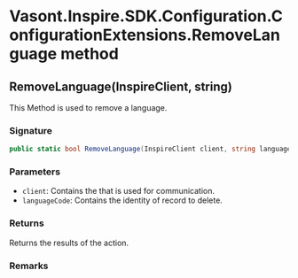 # Vasont.Inspire.SDK.Configuration.ConfigurationExtensions.RemoveLanguage method
## RemoveLanguage(InspireClient, string)
This Method is used to remove a language.

### Signature
```csharp
public static bool RemoveLanguage(InspireClient client, string languageCode)
```
### Parameters
- `client`: Contains the  that is used for communication.
- `languageCode`: Contains the identity of record to delete.

### Returns
Returns the results of the action.
### Remarks

